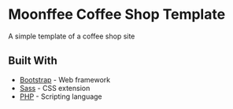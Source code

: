 # Moonffee Coffee Shop Template

A simple template of a coffee shop site

## Built With

* [Bootstrap](https://getbootstrap.com/) - Web framework
* [Sass](https://sass-lang.com/) - CSS extension
* [PHP](https://www.php.net/) - Scripting language
